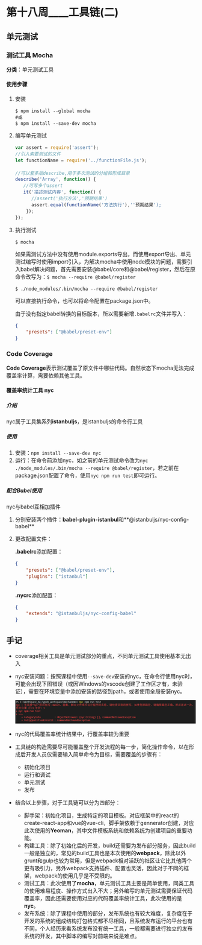 # 第十八周____工具链(二)

## 单元测试

### 测试工具 Mocha

**分类**：单元测试工具

#### 使用步骤

1. 安装

   ```shell
   $ npm install --global mocha
   #或
   $ npm install --save-dev mocha
   ```

2. 编写单元测试

   ```javascript
   var assert = require('assert');
   //引入索要测试的文件
   let functionName = require('../functionFile.js');
   
   //可以套多层describe,用于多次测试的分组和形成目录
   describe('Array', function() {
      //可写多个assert
      it('描述测试内容', function() {
         //assert('执行方法','预期结果')
         assert.equal(functionName('方法执行'),''预期结果');
       });
   });
   ```

3. 执行测试

   ```shell
   $ mocha
   ```

   如果需测试方法中没有使用module.exports导出，而使用export导出、单元测试编写时使用import引入，为解决mocha中使用node模块的问题，需要引入babel解决问题，首先需要安装@babel/core和@babel/register，然后在原命令改写为：`$ mocha --require @babel/register`

   ````shell
   $ ./node_modules/.bin/mocha --require @babel/register
   ````

   可以直接执行命令，也可以将命令配置在package.json中。
   
   由于没有指定babel转换的目标版本，所以需要新增`.babelrc`文件并写入：
   
   ```json
   {
       "presets": ["@babel/preset-env"]
   }
   ```

### Code Coverage

**Code Coverage**表示测试覆盖了原文件中哪些代码。自然状态下mocha无法完成覆盖率计算，需要依赖其他工具。

#### 覆盖率统计工具 nyc

##### 介绍

nyc属于工具集系列**istanbuljs**，是istanbuljs的命令行工具

##### 使用

1. 安装：`npm install --save-dev nyc`
2. 运行：在命令前添加nyc，如之前的单元测试命令改为`nyc ./node_modules/.bin/mocha --require @babel/register`，若之前在package.json配置了命令，使用`nyc npm run test`即可运行。

##### 配合Babel使用

nyc与babel互相加插件

1. 分别安装两个插件：**babel-plugin-istanbul**和**@istanbuljs/nyc-config-babel**

2. 更改配置文件：

   **.babelrc**添加配置：

   ```json
   {
       "presets": ["@babel/preset-env"],
       "plugins": ["istanbul"]
   }
   ```

   **.nycrc**添加配置：

   ```json
   {
       "extends": "@istanbuljs/nyc-config-babel"
   }
   ```

## 手记

- coverage相关工具是单元测试部分的重点，不同单元测试工具使用基本无出入

- nyc安装问题：按照课程中使用`--save-dev`安装的nyc，在命令行使用nyc时，可能会出现下图错误（或因Windows的vscode创建了工作区才有，未验证），需要在环境变量中添加安装的路径到path，或者使用全局安装nyc。

  ![](./img/nyc_error.png)

- nyc的代码覆盖率统计结果中，行覆盖率较为重要

- 工具链的构造需要尽可能覆盖整个开发流程的每一步，简化操作命令，以在形成后开发人员仅需要输入简单命令为目标，需要覆盖的步骤有：

  - 初始化项目
  - 运行和调试
  - 单元测试
  - 发布

- 结合以上步骤，对于工具链可以分为四部分：

  - 脚手架：初始化项目，生成特定的项目模板。对应框架中的react的create-react-app和vue的vue-cli，脚手架依赖于gennerator创建，对应此次使用的**Yeoman**，其中文件模板系统和依赖系统为创建项目的重要功能。
  - 构建工具：除了初始化后的开发，build还需要为发布部分服务，因此build一般是独立的，常见的build工具也是本次使用的**webpack**，除此以外grunt和gulp也较为常用，但是webpack相对活跃的社区让它比其他两个更有吸引力，另外webpack支持插件、配置也灵活，因此对于不同的框架，webpack的使用几乎是不受限的。
  - 测试工具：此次使用了**mocha**，单元测试工具主要是简单使用，同类工具的使用难易程度、操作方式出入不大；另外编写的单元测试需要保证代码覆盖率，因此还需要使用对应的代码覆盖率统计工具，此次使用的是**nyc**。
  - 发布系统：除了课程中使用的部分，发布系统也有较大难度，复杂度在于开发的系统的组成结构打包格式都不尽相同，且系统发布运行的平台也有不同，个人经历来看系统发布没有统一工具，一般都需要进行独立的发布系统的开发，其中脚本的编写对前端来说是难点。



